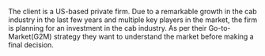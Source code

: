The client is a US-based private firm. Due to a remarkable growth in the cab industry in the last few years and multiple key players in the market, the firm is planning for an investment in the cab industry. As per their Go-to-Market(G2M) strategy they want to understand the market before making a final decision.
